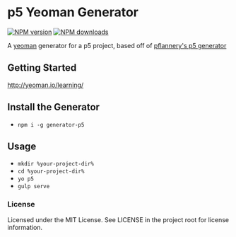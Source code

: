 # p5 Yeoman Generator

[![NPM version](https://img.shields.io/npm/v/generator-p5.svg)](https://www.npmjs.org/package/generator-p5)
[![NPM downloads](https://img.shields.io/npm/dm/generator-p5.svg)](https://npmjs.org/package/generator-p5 "View this project on NPM")

A [yeoman](http://yeoman.io) generator for a p5 project, based off of [pflannery's p5 generator](https://github.com/pflannery/p5-yeoman-generator/blob/master/README.md)

## Getting Started

http://yeoman.io/learning/

## Install the Generator

- `npm i -g generator-p5`

## Usage

- `mkdir %your-project-dir%`
- `cd %your-project-dir%`
- `yo p5`
- `gulp serve`

### License

Licensed under the MIT License. See LICENSE in the project root for license information.
